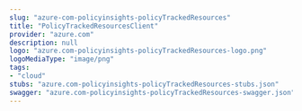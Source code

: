 ```yaml
---
slug: "azure-com-policyinsights-policyTrackedResources"
title: "PolicyTrackedResourcesClient"
provider: "azure.com"
description: null
logo: "azure.com-policyinsights-policyTrackedResources-logo.png"
logoMediaType: "image/png"
tags:
- "cloud"
stubs: "azure.com-policyinsights-policyTrackedResources-stubs.json"
swagger: "azure.com-policyinsights-policyTrackedResources-swagger.json"
---
```


